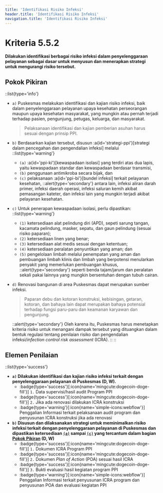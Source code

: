 ```yaml
---
title: 'Identifikasi Risiko Infeksi'
header.title: 'Identifikasi Risiko Infeksi'
navigation.title: 'Identifikasi Risiko Infeksi'
---
```


# Kriteria 5.5.2 
**Dilakukan identifikasi berbagai risiko infeksi dalam penyelenggaraan pelayanan sebagai dasar untuk menyusun dan menerapkan strategi untuk mengurangi risiko tersebut.** 

## Pokok Pikiran 

::list{type='info'}
- `a)` Puskesmas melakukan identifikasi dan kajian risiko infeksi, baik dalam penyelenggaraan pelayanan upaya kesehatan perseorangan maupun upaya kesehatan masyarakat, yang mungkin atau pernah terjadi terhadap pasien, pengunjung, petugas, keluarga, dan masyarakat. 
  > Pelaksanaan identifikasi dan kajian pemberian asuhan harus sesuai dengan prinsip PPI. 
- `b)` Berdasarkan kajian tersebut, disusun :a{id='strategi-ppi'}[strategi dalam pencegahan dan pengendalian infeksi] melalui 
  ::list{type='warning'}
  - `(a)` :a{id='ppi-ki'}[kewaspadaan isolasi] yang terdiri atas dua lapis, yaitu kewaspadaan standar dan kewaspadaan berdasar transmisi, 
  - `(b)` penggunaan antimikroba secara bijak, dan 
  - `(c)` pelaksanaan :a{id='ppi-bi'}[bundel infeksi] terkait pelayanan kesehatan, 
    ::alert{type='secondary'}
    antara lain, infeksi aliran darah primer, infeksi daerah operasi, infeksi saluran kemih akibat pemasangan kateter, dan infeksi lain yang mungkin terjadi akibat pelayanan kesehatan. 
- `c)` Untuk penerapan kewaspadaan isolasi, perlu dipastikan: 
  ::list{type='warning'}
  - `(1)` ketersediaan alat pelindung diri (APD), sepeti sarung tangan, kacamata pelindung, masker, sepatu, dan gaun pelindung (sesuai risiko paparan); 
  - `(2)` ketersediaan linen yang benar; 
  - `(3)` ketersediaan alat medis sesuai dengan ketentuan; 
  - `(4)` ketersediaan peralatan penyuntikan yang aman; dan 
  - `(5)` pengelolaan limbah melalui penempatan yang aman dan pembuangan limbah klinis dan limbah yang berpotensi menularkan penyakit yang memerlukan pembuangan khusus, 
    ::alert{type='secondary'}
    seperti benda tajam/jarum dan peralatan sekali pakai lainnya yang mungkin bersentuhan dengan tubuh cairan. 
- `d)` Renovasi bangunan di area Puskesmas dapat merupakan sumber infeksi. 
  > Paparan debu dan kotoran konstruksi, kebisingan, getaran, kotoran, dan bahaya lain dapat merupakan bahaya potensial terhadap  fungsi paru-paru dan keamanan karyawan dan pengunjung. 
  
  ::alert{type='secondary'}
  Oleh karena itu, Puskesmas harus menetapkan kriteria risiko untuk menangani dampak tersebut yang dituangkan dalam bentuk regulasi tentang penilaian risiko dan pengendalian infeksi/*infection control risk assessment* (ICRA). 
  ::
::
## Elemen Penilaian 
::list{type='success'}
- **`a)` Dilakukan identifikasi dan kajian risiko infeksi terkait dengan penyelenggaraan pelayanan di Puskesmas (D, W).**  
   - :badge{type='success'}[:icon{name='mingcute:dogecoin-doge-fill'}] `1.` Data supervisi/hasil audit Program PPI 
   - :badge{type='success'}[:icon{name='mingcute:dogecoin-doge-fill'}] `2.` Jika ada renovasi dilakukan ICRA konstruksi 
   - :badge{type='warning'}[:icon{name='simple-icons:webflow'}] Penggalian Informasi terkait pelaksanaan audit program dan penyusunan ICRA konstruksi jika ada renovasi 
- **`b)` Disusun dan dilaksanakan strategi untuk meminimalkan risiko infeksi terkait dengan penyelenggaraan pelayanan di Puskesmas dan dipastikan ketersediaan [`(a)`](#ppi-ki) sampai [`(c)`](#ppi-bi) yang tercantum dalam bagian [Pokok Pikiran](#strategi-ppi) (D, W)**
   - :badge{type='success'}[:icon{name='mingcute:dogecoin-doge-fill'}] `1.` Dokumen ICRA Program PPI 
   - :badge{type='success'}[:icon{name='mingcute:dogecoin-doge-fill'}] `2.` Dokumen *Plan of Action* (POA) sesuai hasil ICRA 
   - :badge{type='success'}[:icon{name='mingcute:dogecoin-doge-fill'}] `3.` Bukti evaluasi hasil kegiatan program PPI 
   - :badge{type='warning'}[:icon{name='simple-icons:webflow'}] Penggalian Informasi terkait penyusunan ICRA program dan penyusunan POA dan evaluasi kegiatan PPI 
